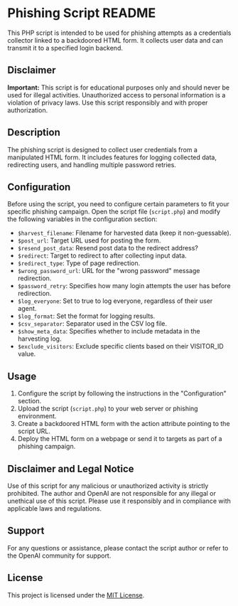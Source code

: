 # Phishing Script README

This PHP script is intended to be used for phishing attempts as a credentials collector linked to a backdoored HTML form. It collects user data and can transmit it to a specified login backend.

## Disclaimer

**Important:** This script is for educational purposes only and should never be used for illegal activities. Unauthorized access to personal information is a violation of privacy laws. Use this script responsibly and with proper authorization.

## Description

The phishing script is designed to collect user credentials from a manipulated HTML form. It includes features for logging collected data, redirecting users, and handling multiple password retries.

## Configuration

Before using the script, you need to configure certain parameters to fit your specific phishing campaign. Open the script file (`script.php`) and modify the following variables in the configuration section:

- `$harvest_filename`: Filename for harvested data (keep it non-guessable).
- `$post_url`: Target URL used for posting the form.
- `$resend_post_data`: Resend post data to the redirect address?
- `$redirect`: Target to redirect to after collecting input data.
- `$redirect_type`: Type of page redirection.
- `$wrong_password_url`: URL for the "wrong password" message redirection.
- `$password_retry`: Specifies how many login attempts the user has before redirection.
- `$log_everyone`: Set to true to log everyone, regardless of their user agent.
- `$log_format`: Set the format for logging results.
- `$csv_separator`: Separator used in the CSV log file.
- `$show_meta_data`: Specifies whether to include metadata in the harvesting log.
- `$exclude_visitors`: Exclude specific clients based on their VISITOR_ID value.

## Usage

1. Configure the script by following the instructions in the "Configuration" section.
2. Upload the script (`script.php`) to your web server or phishing environment.
3. Create a backdoored HTML form with the action attribute pointing to the script URL.
4. Deploy the HTML form on a webpage or send it to targets as part of a phishing campaign.

## Disclaimer and Legal Notice

Use of this script for any malicious or unauthorized activity is strictly prohibited. The author and OpenAI are not responsible for any illegal or unethical use of this script. Please use it responsibly and in compliance with applicable laws and regulations.

## Support

For any questions or assistance, please contact the script author or refer to the OpenAI community for support.

## License

This project is licensed under the [MIT License](LICENSE).
